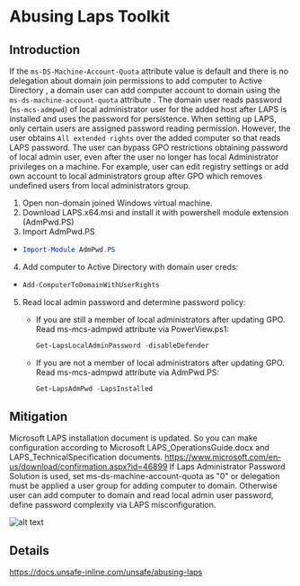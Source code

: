 # Abusing Laps Toolkit

## Introduction
If the ```ms-DS-Machine-Account-Quota``` attribute value is default and there is no delegation about domain join permissions to add computer to Active Directory , a domain user can add computer account to domain using the ```ms-ds-machine-account-quota``` attribute .  The domain user reads password (```ms-mcs-admpwd```) of local administrator user for the added host after LAPS is installed and uses the password for persistence. When setting up LAPS, only certain users are assigned password reading permission. However, the user obtains `All extended rights` over the added computer so that reads LAPS password. The user can bypass GPO restrictions obtaining password of local admin user, even after the user no longer has local Administrator privileges on a machine. For example, user can edit registry settings or add own account to local administrators group after GPO which removes undefined users from local administrators group.

1. Open non-domain joined Windows virtual machine.
2. Download LAPS.x64.msi and install it with powershell module extension (AdmPwd.PS)
3. Import AdmPwd.PS 
* ```powershell
  Import-Module AdmPwd.PS
  ```
4. Add computer to Active Directory with domain user creds:
* ```powershell
  Add-ComputerToDomainWithUserRights
  ```

5. Read local admin password and determine password policy:
   * If you are still a member of local administrators after updating GPO.  
   Read ms-mcs-admpwd attribute via PowerView.ps1:   
     ```powershell
     Get-LapsLocalAdminPassword -disableDefender
     ```

   * If you are not a member of local administrators after updating GPO.  
   Read ms-mcs-admpwd attribute via AdmPwd.PS:   
     ```powershell
     Get-LapsAdmPwd -LapsInstalled
     ```


## Mitigation
Microsoft LAPS installation document is updated. So you can make configuration according to Microsoft LAPS_OperationsGuide.docx and LAPS_TechnicalSpecification documents. https://www.microsoft.com/en-us/download/confirmation.aspx?id=46899
If Laps Administrator Password Solution is used, set ms-ds-machine-account-quota as "0" or delegation must be applied a user group for adding computer to domain. Otherwise user can add computer to domain and read local admin user password, define password complexity via LAPS misconfiguration. 

![alt text](https://github.com/passtheticket/Abusing_Laps_Toolkit/blob/main/laps_operations_guide.PNG)

## Details
https://docs.unsafe-inline.com/unsafe/abusing-laps
